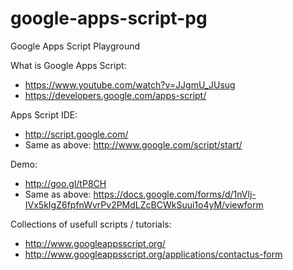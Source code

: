 google-apps-script-pg
=====================

Google Apps Script Playground

What is Google Apps Script:
- https://www.youtube.com/watch?v=JJgmU_JUsug
- https://developers.google.com/apps-script/

Apps Script IDE:
- http://script.google.com/
- Same as above: http://www.google.com/script/start/

Demo:
- http://goo.gl/tP8CH
- Same as above: https://docs.google.com/forms/d/1nVlj-IVx5kIgZ6fpfnWvrPv2PMdLZcBCWkSuui1o4yM/viewform

Collections of usefull scripts / tutorials:
- http://www.googleappsscript.org/
- http://www.googleappsscript.org/applications/contactus-form
